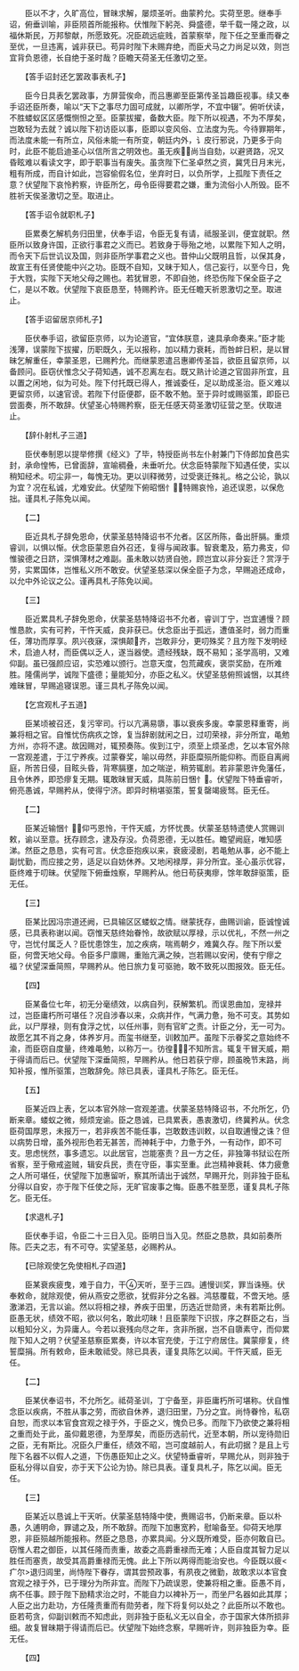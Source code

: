 <!-- { "loadSidebar": true } -->
　　臣以不才，久旷高位，冒昧求解，屡烦圣听。曲蒙矜允。实荷至恩。继奉手诏，俯垂训喻，非臣陨首所能报称。伏惟陛下躬尧、舜盛德，举千载一隆之政，以福休斯民，万邦黎献，所愿致死。况臣疏远疵贱，首蒙察举，陛下任之至重而眷之至优，一旦违离，诚非获已。苟异时陛下未赐弃绝，而臣犬马之力尚足以效，则岂宜背负恩德，长自绝于圣时哉？臣瞻天荷圣无任激切之至。

　　【答手诏封还乞罢政事表札子】

　　臣今日具表乞罢政事，方屏营俟命，而吕惠卿至臣第传圣旨趣臣视事。续又奉手诏还臣所奏，喻以“天下之事尽力固可成就，以卿所学，不宜中辍”。俯听伏读，不胜蝼蚁区区感慨恻怛之至。臣蒙拔擢，备数大臣。陛下所以视遇，不为不厚矣，岂敢轻为去就？诚以陛下初访臣以事，臣即以变风俗、立法度为先。今待罪期年，而法度未能一有所立，风俗未能一有所变，朝廷内外，讠皮行邪说，乃更多于向时，此臣不能启迪圣心以信所言之明效也。虽无疾，尚当自劾，以避贤路，况又昏眩难以看读文字，即于职事当有废失。虽贪陛下仁圣卓然之资，冀凭日月末光，粗有所成，而自计如此，岂容偷假名位，坐弃时日，以负所学，上孤陛下责任之意？伏望陛下哀怜矜察，许臣所乞，毋令臣得要君之嫌，重为流俗小人所毁。臣不胜祈天俟圣激切之至。取进止。

　　【答手诏令就职札子】

　　臣累奏乞解机务归田里，伏奉手诏，令臣无复有请，祗服圣训，便宜就职。然臣所以致身许国，正欲行事君之义而已。若致身于辱殆之地，以累陛下知人之明，而令天下后世讥议及国，则非臣所学事君之义也。昔仲山父既明且哲，以保其身，故宣王有任贤使能中兴之功。臣既不自知，又昧于知人，信己妄行，以至今日，免于大戮，实陛下天地父母之赐也。若犹冒恩，不即自弛，终恐伤陛下保全臣子之仁，是以不敢。伏望陛下哀臣恳至，特赐矜许。臣无任瞻天祈恩激切之至。取进止。

　　【答手诏留居京师札子】

　　臣伏奉手诏，欲留臣京师，以为论道官，“宜体朕意，速具承命奏来。”臣才能浅薄，误蒙陛下拔擢，历职既久，无以报称，加以精力衰耗，而咎衅日积，是以冒昧乞解重任，幸蒙圣恩，已赐矜允。而继蒙恩遣吕惠卿传圣旨，欲臣且留京师，以备顾问。臣窃伏惟念父子荷知遇，诚不忍离左右。既又熟计论道之官固非所宜，且以置之闲地，似为可处。陛下付托既已得人，推诚委任，足以助成圣治。臣义难以更留京师，以速官谤。若陛下付臣便郡，臣不敢不勉。至于异时或赐驱策，即臣已尝面奏，所不敢辞。伏望圣心特赐矜察，臣无任感天荷圣激切征营之至。伏取进止。

　　【辞仆射札子三道】

　　臣伏奉制恩以提举修撰《经义》了毕，特授臣尚书左仆射兼门下侍郎加食邑实封，承命惶怖，已曾面辞，宣喻稠叠，未垂听允。伏念臣特蒙陛下知遇任使，实以稍知经术。叨尘非一，每愧无功。更以训释微劳，过受褒迁殊礼。格之公论，孰以为宜？况在私诚，尤难安此。伏望陛下俯昭悃忄，特赐哀怜，追还误恩，以保危拙。谨具札子陈免以闻。

　　【二】

　　臣近具札子辞免恩命，伏蒙圣慈特降诏书不允者。区区所陈，备出肝膈。重烦睿训，以惧以惭。伏念臣蒙恩自外召还，复得与闻政事。智衰耄及，筋力弗支，仰惟骏德之日跻，深惧薄材之难副。虽未敢以妨贤自弛，顾岂宜以非分妄迁？赏浮于劳，实累国体，岂惟私义所不敢安。伏望圣慈深以保全臣子为念，早赐追还成命，以允中外论议之公。谨再具札子陈免以闻。

　　【三】

　　臣近累具札子辞免恩命，伏蒙圣慈特降诏书不允者，睿训丁宁，岂宜逋慢？顾惟恳款，实有可矜，干忤天威，良非获已。伏念臣出于孤远，遭值圣时，弱力而重任，薄功而厚享。夙兴夜寐，深惧颠齐，岂敢非分，更叨殊奖？且方陛下发明经术，启迪人材，而臣偶以乏人，遂当器使。遗经残缺，既不易知；圣学高明，又难仰副。虽已强颜应诏，实恐难以颁行。岂意天度，包荒藏疾，褒崇奖励，在所难胜。隆儒尚学，诚陛下盛德；量能知分，亦臣之私义。伏望圣慈俯照诚悃，以其终难昧冒，早赐追寝误恩。谨三具札子陈免以闻。

　　【乞宫观札子五道】

　　臣某顷被召还，复污宰司。行以亢满易隳，事以衰疾多废。幸蒙恩释重寄，尚兼将相之官。自惟忧伤病疚之馀，复当辞剧就闲之日，过叨荣禄，非分所宜，黾勉方州，亦将不逮。故因赐对，辄预奏陈。俟到江宁，须至上烦圣虑，乞以本官外除一宫观差遣，于江宁养疾。过蒙眷奖，喻以毋然，非臣糜殒所能仰称。而臣自离阙庭，所苦日侵，目眩头昏，背寒膈壅，加之喘逆，稍劳辄剧。若非蒙恩许免藩任，且令休养，即恐瘳复无期。辄敢昧冒天威，具陈前日悃忄。伏望陛下特垂睿听，俯亮愚诚，早赐矜从，使得宁济。即异时稍堪驱策，誓复罄竭疲驽。臣无任。

　　【二】

　　臣某近输悃忄，仰丐恩怜，干忤天威，方怀忧畏。伏蒙圣慈特遗使人赏赐训敕，谕以至意。抚存顾念，逮及存没。负荷恩德，无以胜任。瞻望阙庭，唯知感涕。然臣之恳恳，实有可言。伏念臣抱疾以来，衰疲浸剧，若黾勉从事，必不能上副忧勤，而应接之劳，适足以自妨休养。又地闲禄厚，非分所宜。圣心虽示优容，臣终难于叨昧。伏望陛下俯垂烛察，早赐矜从。他日苟获夷瘳，馀年敢辞驱策，臣无任。

　　【三】

　　臣某比因冯宗道还阙，已具输区区蝼蚁之情。继蒙抚存，曲赐训谕，臣诚惶诚感，已具表称谢以闻。窃惟天慈终始眷怜，故欲赋以厚禄，示以优礼，不然一州之守，岂忧付属乏人？臣忧患馀生，加之疾病，喘焉朝夕，难冀久存。陛下所以爱臣，何啻天地父母。令臣多尸廪赐，重贻亢满之殃，岂若赐以安闲，使有宁瘳之福？伏望深垂简照，早赐矜从。他日旅力复可驱驰，敢不致死以图报效。臣无任。

　　【四】

　　臣某备位七年，初无分毫绩效，以病自列，获解繁机。而误恩曲加，宠禄并过，岂臣庸朽所可堪任？况自涉春以来，众病并作，气满力惫，殆不可支。其势如此，以尸厚禄，则有食浮之忧，以任州事，则有官旷之责。计臣之分，无一可为。故愿乞其不肖之身，体养岁月。而玺书继至，训敕加严。虽陛下示眷奖之意始终不渝，而臣窃自度量，终难黾勉，以称万一。彷徨，不知所言。辄复干冒天威，期于得请而后已。伏望陛下深垂简照，早赐矜从。他日若获宁瘳，顾虽晚节末路，尚知补报，惟所驱策，岂敢辞免。除已具表，谨具札子陈乞。臣无任。

　　【五】

　　臣某近四上表，乞以本官外除一宫观差遣。伏蒙圣慈特降诏书，不允所乞，仍断来章。蝼蚁之微，频烦宠谕。臣之恳诚，已具累表，愚衷激切，终冀矜从。伏念臣荷国厚恩，未报万一，若非疾苦不能任事，岂敢数违训敕，以自取逋慢之诛？但以病势日增，虽外视形色若无甚苦，而神耗于中，力惫于外，一有动作，即不可支。思虑恍然，事多遗忘。以此居官，岂能塞责？且一方之任，非独簿书狱讼在所省察，至于儆戒盗贼，辑安兵民，责在守臣，事实至重。此岂精神衰耗、体力疲惫之人所可堪任，伏望陛下加惠留听，察其所请出于诚然，早赐开允，则非独于臣私分得以自安，亦于陛下任使之际，无旷官废事之悔。臣愚不胜至愿，谨复具札子陈乞。臣无任。

　　【求退札子】

　　臣伏奉手诏，令臣二十三日入见。臣明日当入见。然臣之恳款，具如前奏所陈。匹夫之志，有不可夺。实望圣慈，必赐矜从。

　　【已除观使乞免使相札子四道】

　　臣某衰疾疲曳，难于自力，干天听，至于三四。逋慢训奖，罪当诛殛。伏奉敕命，就除观使，俯从燕安之愿欲，犹假非分之名器。鸿慈覆载，不啻天地。感激涕泗，无言以谕。然以将相之禄，养疾于田里，历选近世勋贤，未有若斯比例。臣愚无状，绩效不昭，欲以何名，敢此叨昧！且臣蒙陛下识拔，序之群臣之右，当以粗知分义，为异庸人。今若以衰残向尽之年，贪非所据，岂不自隳素守，而仰累陛下知人之明？伏望圣慈察臣累奏，许以本官充使，于江宁府居住。冀蒙瘳复，终誓糜捐。所有敕命，臣未敢祗受。除已具表，谨复具陈乞以闻。干忤天威，臣无任。

　　【二】

　　臣某伏奉诏书，不允所乞。祗荷圣训，丁宁备至，非臣庸朽所可堪称。伏自惟念臣以疾病，不胜从事之劳，而欲自休养，退归田里，乃分之宜。尚恃眷怜，私窃自恕，而求以本官食宫观之禄于外，于臣之义，愧负已多。而陛下乃欲使之兼将相之重而处于此，虽仰戴恩德，为至厚矣，而臣历选前代，近至本朝，所以宠待勋旧之臣，无有斯比。况臣久尸重任，绩效不昭，岂可度越前人，有此叨据？是且上亏陛下名器不以假人之道，下伤愚臣知止之义。伏望特垂睿听，早赐允从，则非独于臣私分得以自安，亦于天下公论为协。除已具表。谨复具札子，陈乞以闻。臣无任。

　　【三】

　　臣某近以恳诚上干天听。伏蒙圣慈特降中使，赉赐诏书，仍断来章。臣以朴愚，久逋明命，罪谴之及，所不敢辞。而陛下加惠宽矜，慰喻备至。仰荷天地厚恩，非臣殒越所能报称。然臣之恳恳，亦累具闻。分义既所难受，臣亦何敢自已。窃惟人君之御臣，以其任隆而责重，故委之高爵重禄而无难；人臣自度其智力足以胜任而塞责，故受其高爵重禄而无愧。此上下所以两得而能治安也。今臣既以疲<疒尔>退归闾里，尚恃陛下眷存，谓其尝预政事，有夙夜之微勤，故敢求以本官食宫观之禄于外，已于理分为所非宜。而陛下乃疏误恩，使兼将相之重。臣愚不肖，病不任事。顾于陛下励精求治之时，不能自力以裨补万一，而坐尸名器如此其厚；人臣之出力赴功，方任隆责重而有勋劳者，陛下将复何以处之？此臣所以不敢也。臣若苟贪，仰副训敕而不知虑此，则非独于臣私义无以自全，亦于国家大体所损非细。故复冒昧期于得请而后已。伏望陛下始终念察，早赐听许，则非独臣为幸。臣无任。

　　【四】

